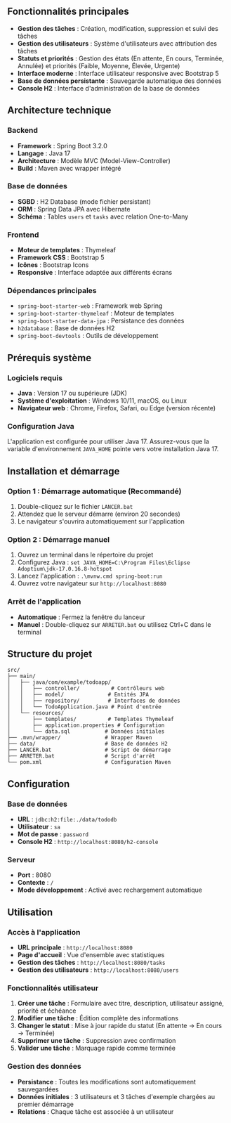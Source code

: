 
## Fonctionnalités principales

- **Gestion des tâches** : Création, modification, suppression et suivi des tâches
- **Gestion des utilisateurs** : Système d'utilisateurs avec attribution des tâches
- **Statuts et priorités** : Gestion des états (En attente, En cours, Terminée, Annulée) et priorités (Faible, Moyenne, Élevée, Urgente)
- **Interface moderne** : Interface utilisateur responsive avec Bootstrap 5
- **Base de données persistante** : Sauvegarde automatique des données
- **Console H2** : Interface d'administration de la base de données

## Architecture technique

### Backend
- **Framework** : Spring Boot 3.2.0
- **Langage** : Java 17
- **Architecture** : Modèle MVC (Model-View-Controller)
- **Build** : Maven avec wrapper intégré

### Base de données
- **SGBD** : H2 Database (mode fichier persistant)
- **ORM** : Spring Data JPA avec Hibernate
- **Schéma** : Tables `users` et `tasks` avec relation One-to-Many

### Frontend
- **Moteur de templates** : Thymeleaf
- **Framework CSS** : Bootstrap 5
- **Icônes** : Bootstrap Icons
- **Responsive** : Interface adaptée aux différents écrans

### Dépendances principales
- `spring-boot-starter-web` : Framework web Spring
- `spring-boot-starter-thymeleaf` : Moteur de templates
- `spring-boot-starter-data-jpa` : Persistance des données
- `h2database` : Base de données H2
- `spring-boot-devtools` : Outils de développement

## Prérequis système

### Logiciels requis
- **Java** : Version 17 ou supérieure (JDK)
- **Système d'exploitation** : Windows 10/11, macOS, ou Linux
- **Navigateur web** : Chrome, Firefox, Safari, ou Edge (version récente)

### Configuration Java
L'application est configurée pour utiliser Java 17. Assurez-vous que la variable d'environnement `JAVA_HOME` pointe vers votre installation Java 17.

## Installation et démarrage

### Option 1 : Démarrage automatique (Recommandé)
1. Double-cliquez sur le fichier `LANCER.bat`
2. Attendez que le serveur démarre (environ 20 secondes)
3. Le navigateur s'ouvrira automatiquement sur l'application

### Option 2 : Démarrage manuel
1. Ouvrez un terminal dans le répertoire du projet
2. Configurez Java : `set JAVA_HOME=C:\Program Files\Eclipse Adoptium\jdk-17.0.16.8-hotspot`
3. Lancez l'application : `.\mvnw.cmd spring-boot:run`
4. Ouvrez votre navigateur sur `http://localhost:8080`

### Arrêt de l'application
- **Automatique** : Fermez la fenêtre du lanceur
- **Manuel** : Double-cliquez sur `ARRETER.bat` ou utilisez Ctrl+C dans le terminal

## Structure du projet

```
src/
├── main/
│   ├── java/com/example/todoapp/
│   │   ├── controller/          # Contrôleurs web
│   │   ├── model/              # Entités JPA
│   │   ├── repository/         # Interfaces de données
│   │   └── TodoApplication.java # Point d'entrée
│   └── resources/
│       ├── templates/          # Templates Thymeleaf
│       ├── application.properties # Configuration
│       └── data.sql           # Données initiales
├── .mvn/wrapper/              # Wrapper Maven
├── data/                      # Base de données H2
├── LANCER.bat                 # Script de démarrage
├── ARRETER.bat                # Script d'arrêt
└── pom.xml                    # Configuration Maven
```

## Configuration

### Base de données
- **URL** : `jdbc:h2:file:./data/tododb`
- **Utilisateur** : `sa`
- **Mot de passe** : `password`
- **Console H2** : `http://localhost:8080/h2-console`

### Serveur
- **Port** : 8080
- **Contexte** : `/`
- **Mode développement** : Activé avec rechargement automatique

## Utilisation

### Accès à l'application
- **URL principale** : `http://localhost:8080`
- **Page d'accueil** : Vue d'ensemble avec statistiques
- **Gestion des tâches** : `http://localhost:8080/tasks`
- **Gestion des utilisateurs** : `http://localhost:8080/users`

### Fonctionnalités utilisateur
1. **Créer une tâche** : Formulaire avec titre, description, utilisateur assigné, priorité et échéance
2. **Modifier une tâche** : Édition complète des informations
3. **Changer le statut** : Mise à jour rapide du statut (En attente → En cours → Terminée)
4. **Supprimer une tâche** : Suppression avec confirmation
5. **Valider une tâche** : Marquage rapide comme terminée

### Gestion des données
- **Persistance** : Toutes les modifications sont automatiquement sauvegardées
- **Données initiales** : 3 utilisateurs et 3 tâches d'exemple chargées au premier démarrage
- **Relations** : Chaque tâche est associée à un utilisateur


